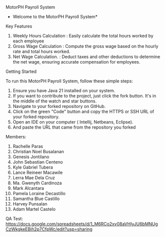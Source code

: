 MotorPH Payroll System
* Welcome to the MotorPH Payroll System*

Key Features
1. Weekly Hours Calculation : Easily calculate the total hours worked by each employee
2. Gross Wage Calculation   : Compute the gross wage based on the hourly rate and total hours worked.
3. Net Wage Calculation.      :  Deduct taxes and other deductions to determine the net wage, ensuring accurate compensation for employees.


Getting Started

To run this MotorPH Payroll System, follow these simple steps:
1. Ensure you have Java 21 installed on your system.
2. If you want to contribute to the project, just click the fork button. It's in the middle of the watch and star buttons.
3. Navigate to your forked repository on GitHub.
4. Click on the green "Code" button and copy the HTTPS or SSH URL of your forked repository.
5. Open an IDE on your computer ( Intellij, Netbeans, Eclipse).
6. And paste the URL that came from the repository you forked

Members:
1. Rachelle Paras
2. Christian Noel Busalanan
3. Genesis Jontilano
4. John Sebastian Centeno
5. Kyle Gabriel Tubera
6. Lance Reineer Macawile
7. Lerra Mae Dela Cruz
8. Ma. Gwenyth Cardinoza
9. Mark Alcantara
10. Pamela Loraine Decastillo
11. Samantha Blue Castillo
12. Harvey Punsalan
13. Adam Martel Castelo
  
QA Test:
https://docs.google.com/spreadsheets/d/1_M6RCo2xv08aVHIyJU6bMNUgCzWkgkeEBih2p7CfpWc/edit?usp=sharing
